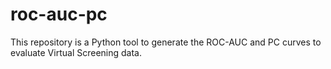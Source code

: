 # roc-auc-pc
This repository is a Python tool to generate the ROC-AUC and PC curves to evaluate Virtual Screening data.
